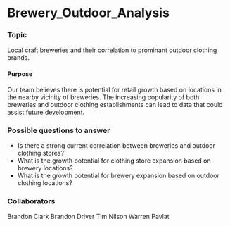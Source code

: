 # Brewery_Outdoor_Analysis
### Topic

Local craft breweries and their correlation to prominant outdoor clothing brands.
#### Purpose 

Our team believes there is potential for retail growth based on locations in the nearby vicinity of breweries. The increasing popularity of both breweries and outdoor clothing establishments can lead to data that could assist future development.

### Possible questions to answer

- Is there a strong current correlation between breweries and outdoor clothing stores?
- What is the growth potential for clothing store expansion based on brewery locations?
- What is the growth potential for brewery expansion based on outdoor clothing locations?

### Collaborators
Brandon Clark
Brandon Driver
Tim Nilson
Warren Pavlat
